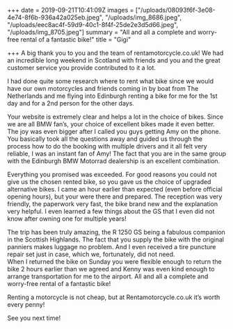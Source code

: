 +++
date = 2019-09-21T10:41:09Z
images = ["/uploads/08093f6f-3e08-4e74-8f6b-936a42a025eb.jpeg", "/uploads/img_8686.jpeg", "/uploads/eec8ac4f-59d9-40c1-8f4f-25de2e3d5d66.jpeg", "/uploads/img_8705.jpeg"]
summary = "All and all a complete and worry-free rental of a fantastic bike!"
title = "Gigi"

+++
A big thank you to you and the team of rentamotorcycle.co.uk! We had an incredible long weekend in Scotland with friends and you and the great customer service you provide contributed to it a lot.

I had done quite some research where to rent what bike since we would have our own motorcycles and friends coming in by boat from The Netherlands and me flying into Edinburgh renting a bike for me for the 1st day and for a 2nd person for the other days.

Your website is extremely clear and helps a lot in the choice of bikes. Since we are all BMW fan’s, your choice of excellent bikes made it even better. The joy was even bigger after I called you guys getting Amy on the phone. You basically took all the questions away and guided us through the process how to do the booking with multiple drivers and it all felt very reliable, I was an instant fan of Amy! The fact that you are in the same group with the Edinburgh BMW Motorrad dealership is an excellent combination.

Everything you promised was exceeded. For good reasons you could not give us the chosen rented bike, so you gave us the choice of upgraded alternative bikes. I came an hour earlier than expected (even before official opening hours), but your were there and prepared. The reception was very friendly, the paperwork very fast, the bike brand new and the explanation very helpful. I even learned a few things about the GS that I even did not know after owning one for multiple years!

The trip has been truly amazing, the R 1250 GS being a fabulous companion in the Scottish Highlands. The fact that you supply the bike with the original panniers makes luggage no problem. And I even received a tire puncture repair set just in case, which we, fortunately, did not need.  
When I returned the bike on Sunday you were flexible enough to return the bike 2 hours earlier than we agreed and Kenny was even kind enough to arrange transportation for me to the airport. All and all a complete and worry-free rental of a fantastic bike!

Renting a motorcycle is not cheap, but at Rentamotorcycle.co.uk it’s worth every penny!

See you next time!